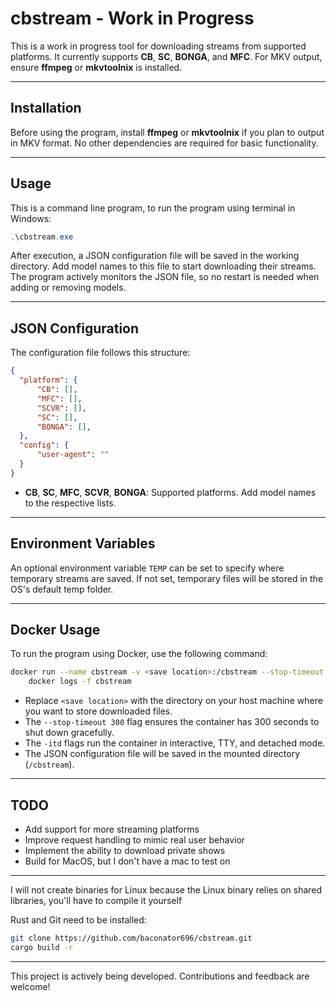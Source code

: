 
# cbstream - Work in Progress

This is a work in progress tool for downloading streams from supported platforms. It currently supports **CB**, **SC**, **BONGA**, and **MFC**. For MKV output, ensure **ffmpeg** or **mkvtoolnix** is installed.

---

## Installation

Before using the program, install **ffmpeg** or **mkvtoolnix** if you plan to output in MKV format. No other dependencies are required for basic functionality.

---

## Usage

This is a command line program, to run the program using terminal in Windows:

```powershell
.\cbstream.exe
```

After execution, a JSON configuration file will be saved in the working directory. Add model names to this file to start downloading their streams. The program actively monitors the JSON file, so no restart is needed when adding or removing models.

---

## JSON Configuration

The configuration file follows this structure:

```json
{
  "platform": {
      "CB": [],
      "MFC": [],
      "SCVR": [],
      "SC": [],
      "BONGA": [],
  },
  "config": {
      "user-agent": ""
  }
}
```

- **CB**, **SC**, **MFC**, **SCVR**, **BONGA**: Supported platforms. Add model names to the respective lists.

---

## Environment Variables

An optional environment variable `TEMP` can be set to specify where temporary streams are saved. If not set, temporary files will be stored in the OS's default temp folder.

---

## Docker Usage

To run the program using Docker, use the following command:

```bash
docker run --name cbstream -v <save location>:/cbstream --stop-timeout 300 -itd ghcr.io/baconator696/cbstream:latest && \
    docker logs -f cbstream
```

- Replace `<save location>` with the directory on your host machine where you want to store downloaded files.
- The `--stop-timeout 300` flag ensures the container has 300 seconds to shut down gracefully.
- The `-itd` flags run the container in interactive, TTY, and detached mode.
- The JSON configuration file will be saved in the mounted directory (`/cbstream`).

---

## TODO
- Add support for more streaming platforms
- Improve request handling to mimic real user behavior
- Implement the ability to download private shows
- Build for MacOS, but I don't have a mac to test on

---
I will not create binaries for Linux because the Linux binary relies on shared libraries, you'll have to compile it yourself

Rust and Git need to be installed:
```bash
git clone https://github.com/baconator696/cbstream.git
cargo build -r
```
---

This project is actively being developed. Contributions and feedback are welcome!